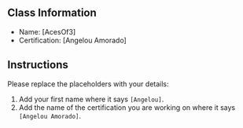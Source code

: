 ## Class Information
- Name: [AcesOf3]  
- Certification: [Angelou Amorado]  

## Instructions
Please replace the placeholders with your details:
1. Add your first name where it says `[Angelou]`.  
2. Add the name of the certification you are working on where it says `[Angelou Amorado]`.  

